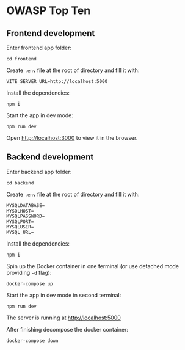 # OWASP Top Ten

## Frontend development

Enter frontend app folder:

`cd frontend`

Create `.env` file at the root of directory and fill it with:

```
VITE_SERVER_URL=http://localhost:5000
```

Install the dependencies:

`npm i`

Start the app in dev mode:

`npm run dev`

Open [http://localhost:3000](http://localhost:3000) to view it in the browser.

## Backend development

Enter backend app folder:

`cd backend`

Create `.env` file at the root of directory and fill it with:

```
MYSQLDATABASE=
MYSQLHOST=
MYSQLPASSWORD=
MYSQLPORT=
MYSQLUSER=
MYSQL_URL=
```

Install the dependencies:

`npm i`

Spin up the Docker container in one terminal (or use detached mode providing `-d` flag):

`docker-compose up`

Start the app in dev mode in second terminal:

`npm run dev`

The server is running at [http://localhost:5000](http://localhost:5000)

After finishing decompose the docker container:

`docker-compose down`
